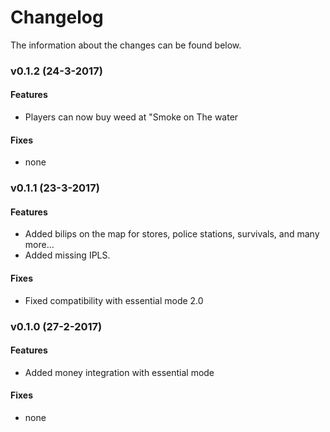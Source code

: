 # Changelog
The information about the changes can be found below.   
### v0.1.2 (24-3-2017)   
#### Features
- Players can now buy weed at "Smoke on The water

#### Fixes
- none 

### v0.1.1 (23-3-2017)   
#### Features
- Added bilips on the map for stores, police stations, survivals, and many more...
- Added missing IPLS.

#### Fixes
- Fixed compatibility with essential mode 2.0   

### v0.1.0 (27-2-2017)  
#### Features
- Added money integration with essential mode

#### Fixes
- none
